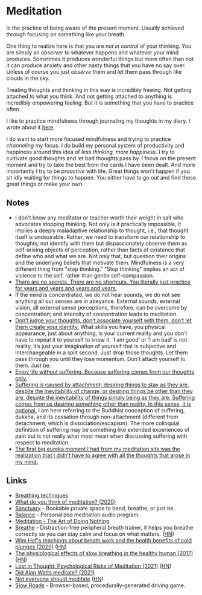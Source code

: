 # Meditation

Is the practice of being aware of the present moment. Usually achieved through focusing on something like your breath.

One thing to realize here is that you are _not in control_ of your thinking. You are simply an _observer_ to whatever happens and whatever your mind produces. Sometimes it produces wonderful things but more often than not it can produce anxiety and other nasty things that you have no say over. Unless of course you just _observe_ them and let them pass through like clouds in the sky.

Treating thoughts and thinking in this way is incredibly freeing. Not getting attached to what you think. And not getting attached to anything is incredibly empowering feeling. But it is something that you have to practice often.

I like to practice mindfulness through journaling my thoughts in my diary. I wrote about it [here](../life/journaling.md).

I do want to start more focused mindfulness and trying to practice _channeling_ my focus. I do build my personal system of productivity and happiness around this idea of _less thinking, more happiness_. I try to cultivate good thoughts and let bad thoughts pass by. I focus on the present moment and try to take the best from the cards I have been dealt. And more importantly I try to be _proactive_ with life. Great things won't happen if you sit idly waiting for things to happen. You either have to go out and find these great things or make your own.

## Notes

- I don't know any meditator or teacher worth their weight in salt who advocates stopping thinking. Not only is it practically impossible, it implies a deeply maladaptive relationship to thought, i.e., that thought itself is undesirable. Rather, we need to transform our relationship to thoughts; not identify with them but dispassionately observe them as self-arising objects of perception, rather than facts of existence that define who and what we are. Not only that, but question their origins and the underlying beliefs that motivate them. Mindfulness is a very different thing from "stop thinking." "Stop thinking" implies an act of violence to the self, rather than gentle self-compassion.
- [There are no secrets. There are no shortcuts. You literally just practice for years and years and years and years.](https://www.reddit.com/r/Buddhism/comments/6v5dg5/how_do_i_enter_all_the_four_jhanas/dlxpy6w/)
- If the mind is concentrated, we do not hear sounds, we do not see anything all our senses are in abeyance. External sounds, external vision, all external sense perceptions, therefore, can be overcome by concentration; and intensity of concentration leads to meditation.
- [Don’t judge your thoughts, don’t associate yourself with them, don’t let them create your identity.](https://www.reddit.com/r/Meditation/comments/a0ruoj/i_just_had_an_epiphany/) What skills you have, you physical appearance, just about anything, is your current reality and you don’t have to repeat it to yourself to know it. ‘I am good’ or ‘I am bad’ is not reality, it’s just your imagination of yourself that is subjective and interchangeable in a split second. Just drop those thoughts. Let them pass through you until they lose momentum. Don’t attach yourself to them. Just be.
- [Enjoy life without suffering. Because suffering comes from our thoughts only.](https://www.reddit.com/r/Meditation/comments/a0ruoj/i_just_had_an_epiphany/)
- [Suffering is caused by attachment; desiring things to stay as they are, despite the inevitability of change, or desiring things be other than they are, despite the inevitability of things simply being as they are. Suffering comes from us desiring something other than reality. In this sense, it is optional.](https://www.reddit.com/r/Meditation/comments/a0ruoj/i_just_had_an_epiphany/) I am here referring to the Buddhist conception of suffering, dukkha, and its cessation through non-attachment (different from detachment, which is dissociation/escapism). The more colloquial definition of suffering may be something like extended experiences of pain but is not really what most mean when discussing suffering with respect to meditation.
- [The first big eureka moment I had from my meditation sits was the realization that I didn't have to agree with all the thoughts that arose in my mind.](https://www.reddit.com/r/Meditation/comments/n13s3x/dont_buy_into_your_thoughts/)

## Links

- [Breathing techniques](https://www.reddit.com/r/Psychonaut/comments/6y21cf/does_anyone_know_any_effective_breathing/)
- [What do you think of meditation? (2020)](https://www.reddit.com/r/RationalPsychonaut/comments/eo9nt2/what_do_you_think_of_meditation/)
- [Sanctuary](https://www.meetsanctuary.com/) - Bookable private space to bend, breathe, or just be.
- [Balance](https://www.balanceapp.com/) - Personalized meditation audio program.
- [Meditation - The Art of Doing Nothing](https://threader.app/thread/1261481222359801856)
- [Breathe](https://github.com/filipeisho/breathe/) - Distraction-free peripheral breath trainer, it helps you breathe correctly so you can stay calm and focus on what matters. ([HN](https://news.ycombinator.com/item?id=24008678))
- [Wim Hof's teachings about breath work and the health benefits of cold plunges (2020)](https://www.outsideonline.com/2417379/wim-hof-method) ([HN](https://news.ycombinator.com/item?id=24772352))
- [The physiological effects of slow breathing in the healthy human (2017)](https://breathe.ersjournals.com/content/13/4/298) ([HN](https://news.ycombinator.com/item?id=24857356))
- [Lost in Thought: Psychological Risks of Meditation (2021)](https://harpers.org/archive/2021/04/lost-in-thought-psychological-risks-of-meditation/) ([HN](https://news.ycombinator.com/item?id=26485608))
- [Did Alan Watts meditate? (2021)](https://www.reddit.com/r/AlanWatts/comments/m9w8wy/did_alan_watts_meditate/)
- [Not everyone should meditate](https://www.joshcsimmons.com/posts/no-not-everyone-should-meditate) ([HN](https://news.ycombinator.com/item?id=30532386))
- [Slow Roads](http://slowroads.io/) - Browser-based, procedurally-generated driving game.
